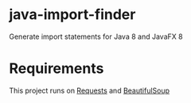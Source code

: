 # java-import-finder
Generate import statements for Java 8 and JavaFX 8

# Requirements
This project runs on [Requests](http://docs.python-requests.org/en/master/) and [BeautifulSoup](https://www.crummy.com/software/BeautifulSoup/)
